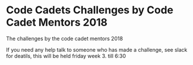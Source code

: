 # Code Cadets Challenges by Code Cadet Mentors 2018
The challenges by the code cadet mentors 2018

If you need any help talk to someone who has made a challenge, see slack for deatils, this will be held friday week 3. till 6:30
